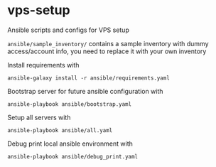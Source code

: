 # vps-setup
Ansible scripts and configs for VPS setup

`ansible/sample_inventory/` contains a sample inventory with dummy access/account info, you need to replace it with your own inventory

Install requirements with
```shell
ansible-galaxy install -r ansible/requirements.yaml
```

Bootstrap server for future ansible configuration with
```shell
ansible-playbook ansible/bootstrap.yaml 
```

Setup all servers with
```shell
ansible-playbook ansible/all.yaml 
```

Debug print local ansible environment with
```bash
ansible-playbook ansible/debug_print.yaml 
```